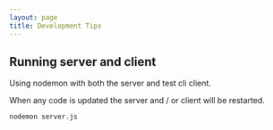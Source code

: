 ```yaml
---
layout: page
title: Development Tips
---
```


## Running server and client

Using nodemon with both the server and test cli client.

When any code is updated the server and / or client will be restarted.

~~~
nodemon server.js
~~~